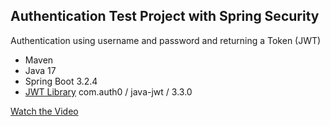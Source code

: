 ## Authentication Test Project with Spring Security

Authentication using username and password and returning a Token (JWT)

- Maven
- Java 17
- Spring Boot 3.2.4
- [JWT Library](https://jwt.io/libraries) com.auth0 / java-jwt / 3.3.0

[Watch the Video](https://youtu.be/aN1R_ilr0qA?si=_M2whHIV0Jn9fwCH)
